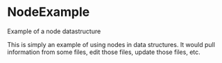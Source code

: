 # NodeExample
Example of a node datastructure

This is simply an example of using nodes in data structures. It would pull information from some files, edit those files, update those files, etc.
